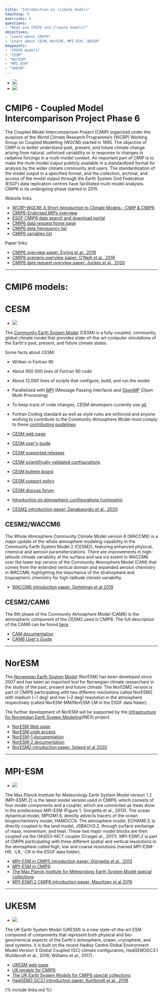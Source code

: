 ```yaml
---
title: "Introduction on climate models"
teaching: 0 
exercises: 0
questions:
- "What are CMIP6 and climate models?"
objectives:
- "Learn about CMIP6"
- "Learn about CESM，NorESM, MPI-ESM, UKESM"
keypoints:
- "CMIP6 models"
- "CESM"
- "NorESM"
- "MPI-ESM"
- "UKESM"
---
```


*  <img src="../fig/CMIP_logo_v4.png">
*  <img src="../fig/CMIP6_MIPs_v2016.png">

# CMIP6 - Coupled Model Intercomparison Project Phase 6

The Coupled Model Intercomparison Project (CMIP) organized under the auspices of the World Climate Research Programme’s (WCRP) Working Group on Coupled Modelling
(WGCM) started in 1995. The objective of CMIP is to better understand past, present, and future climate change arising from natural, unforced variability or in response to changes in radiative forcings in a multi-model context. An important part of CMIP is to make the multi-model output publicly available in a standardized format for analysis by the wider climate community and users. The standardization of the model output in a specified format, and the collection, archival, and access of the model output through the Earth System Grid Federation (ESGF) data replication centres have facilitated multi-model analyses. 
CMIP6 in its undergoing phase started in 2015. 

Website links
*   [WCRP-WGCM: A Short Introduction to Climate Models - CMIP & CMIP6](https://www.wcrp-climate.org/wgcm-cmip)
*   [CMIP6-Endorsed MIPs overview](https://www.wcrp-climate.org/modelling-wgcm-mip-catalogue/modelling-wgcm-cmip6-endorsed-mips)
*   [ESGF CMIP6 data search and download portal](https://esgf-node.llnl.gov/search/cmip6/)
*   [CMIP6 data request home page](http://clipc-services.ceda.ac.uk/dreq/index.html)
*   [CMIP6 data frenquency list](http://clipc-services.ceda.ac.uk/dreq/index/miptable.html)
*   [CMIP6 variables list](http://clipc-services.ceda.ac.uk/dreq/index/var.html)

Paper links
*   [CMIP6 overview paper: Eyring et al., 2016](https://gmd.copernicus.org/articles/9/1937/2016/gmd-9-1937-2016.html)
*   [CMIP6 scenario overview paper: O'Neill et al., 2016](https://gmd.copernicus.org/articles/9/3461/2016/gmd-9-3461-2016.pdf)
*   [CMIP6 data request overview paper: Juckes et al., 2020](https://gmd.copernicus.org/articles/13/201/2020/)

* * *

# CMIP6 models:

# CESM

*  <img src="../fig/cesm01.jpg">

The [Community Earth System Model](http://www.cesm.ucar.edu/) (CESM) is a fully-coupled, community, global climate model that provides state-of-the-art computer simulations of the Earth's past, present, and future climate states.

Some facts about CESM:

*   Written in Fortran 90
*   About 900 000 lines of Fortran 90 code
*   About 12,000 lines of scripts that configure, build, and run the model
*   Parallelized with [MPI](http://www.mpi-forum.org/) (Message Passing Interface) and [OpenMP](http://openmp.org/) (Open Multi-Processing)
*   To keep track of code changes, CESM developers currently use [git](https://en.wikipedia.org/wiki/Git). 
*   Fortran Coding standard as well as style rules are enforced and anyone wishing to contribute to the Community Atmosphere Model must comply to these [contributing guidelines](https://github.com/ESCOMP/CAM/wiki).

*   [CESM web page](http://www.cesm.ucar.edu/)
*   [CESM user's guide](https://escomp.github.io/CESM/release-cesm2/)
*   [CESM supported releases](https://csegweb.cgd.ucar.edu/experiments/public/)
*   [CESM scientifically validated configurations](http://www.cesm.ucar.edu/models/scientifically-supported.html)
*   [CESM bulletin board](http://bb.cgd.ucar.edu/)
*   [CESM support policy](http://www.cesm.ucar.edu/about/support.html)
*   [CESM discuss forum](https://bb.cgd.ucar.edu/cesm/)
*   [Introduction on atmospheric configurations (compsets)](https://ncar.github.io/CAM/doc/build/html/users_guide/atmospheric-configurations.html)
*   [CESM2 introduction paper: Danabasoglu et al., 2020](https://agupubs.onlinelibrary.wiley.com/doi/full/10.1029/2019MS001916)


## CESM2/WACCM6

The Whole Atmosphere Community Climate Model version 6 (WACCM6) is a major update of the whole atmosphere modeling capability in the Community Earth System Model 2 (CESM2), featuring enhanced physical, chemical and aerosol parameterizations. There are improvements in high-latitude climate variability at the surface and sea ice extent in WACCM6 over the lower top version of the Community Atmosphere Model (CAM) that comes from the extended vertical domain and expanded aerosol chemistry in WACCM6, highlighting the importance of the stratosphere and tropospheric chemistry for high-latitude climate variability.

*   [WACCM6 introduction paper: Gettelman et al 2019](https://agupubs.onlinelibrary.wiley.com/doi/full/10.1029/2019JD030943)

## CESM2/CAM6

The 6th phase of the Community Atmosphere Model (CAM6) is the atmospheric component of the CESM2 used in CMIP6. The full description of the CAM6 can be found [here](https://ncar.github.io/CAM/doc/build/html/index.html).  

*   [CAM documentation](https://github.com/ESCOMP/CAM/wiki)
*   [CAM6 User's Guide](https://ncar.github.io/CAM/doc/build/html/users_guide/index.html)

* * *

# NorESM

The [Norwegian Earth System Model](https://www.noresm.org/) (NorESM) has been developed since 2007 and has been an important tool for Norwegian climate researchers in the study of the past, present and future climate. The NorESM2 version is part of CMIP6 participating with two different resolutions called NorESM2 with medium (~1 deg) and low (~2 deg) resolution in the atmosphere respectively (called NorESM-MM/NorESM-LM in the ESGF data folder).  

The further development of NorESM will be supported by the [Infrastructure for Norwegian Earth System Modeling](https://www.ines.noresm.org/)(INES)  project.  

*   [NorESM Web page](https://www.noresm.org/)
*   [NorESM code access](https://github.com/NorESMhub/NorESM)
*   [NorESM-1 documentation](https://noresm-docs.readthedocs.io/en/noresm1/)
*   [NorESM-2 documentation](https://noresm-docs.readthedocs.io/en/noresm2/)
*   [NorESM2 introduction paper: Seland et al 2020](https://gmd.copernicus.org/articles/13/6165/2020/gmd-13-6165-2020.html)

* * *

# MPI-ESM

*  <img src="../fig/MPI-ESM1.2.jpg">

The Max Planck Institute for Meteorology Earth System Model version 1.2 (MPI-ESM1.2) is the latest model version used in CMIP6, which consists of four model components and a coupler, which are connected as itwas done in the predecessor MPI-ESM (Figure 1, Giorgetta et al., 2013). The ocean dynamical model, MPIOM1.6, directly advects tracers of the ocean biogeochemistry model, HAMOCC6. The atmosphere model, ECHAM6.3, is directly coupled to the land model, JSBACH3.2, through surface exchange of mass, momentum, and heat. These two major model blocks are then coupled via the OASIS3-MCT coupler (Craiget al., 2017). MPI-ESM1.2 is part of CMIP6 participating with three different spatial and vertical resolutions in the atmosphere called high, low and coarse resolutions (named MPI-ESM-HR, -LR, -CR in the ESGF data folder). 

*   [MPI-ESM in CMIP5 introduction paper: Giorgetta et al., 2013](https://agupubs.onlinelibrary.wiley.com/doi/full/10.1002/jame.20038)
*   [MPI-ESM in CMIP6](https://mpimet.mpg.de/en/science/projects/integrated-activities/cmip6)
*   [The Max Planck Institute for Meteorology Earth System Model special collections](https://agupubs.onlinelibrary.wiley.com/doi/toc/10.1002/(ISSN)1942-2466.MPIESM1)
*   [MPI-ESM1.2 CMIP6 introduction paper: Mauritzen et al 2019](https://agupubs.onlinelibrary.wiley.com/doi/full/10.1029/2018MS001400)

* * *

# UKESM

*  <img src="../fig/UKESM1.jpg">

The UK Earth System Model (UKESM) is a new state-of-the-art ESM composed of components that represent both physical and bio-geochemical aspects of the Earth's atmosphere, ocean, cryosphere, and land systems. It is built on the recent Hadley Centre Global Environment Model Version 3 Global Coupled (GC) climate configuration, HadGEM3GC3.1 (Kuhlbrodt et al., 2018; Williams et al., 2017). 

*   [UKESM web page](https://ukesm.ac.uk/)
*   [UK models for CMIP6](https://ukesm.ac.uk/cmip6/)
*   [The UK Earth System Models for CMIP6 special collections](https://agupubs.onlinelibrary.wiley.com/doi/toc/10.1002/(ISSN)1942-2466.UKESM1)
*   [HadGEM3 GC3.1 introduction paper: Kuhlbrodt et al., 2018](https://agupubs.onlinelibrary.wiley.com/doi/full/10.1029/2018MS001370)

{% include links.md %}

